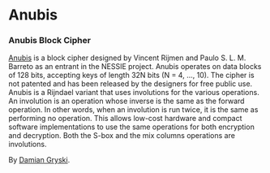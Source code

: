 # Anubis
### Anubis Block Cipher
[Anubis](https://www.garykessler.net/library/crypto/Anubis.pdf) is a block cipher designed by Vincent Rijmen and Paulo S. L. M. Barreto as an entrant in the NESSIE project. Anubis operates on data blocks of 128 bits, accepting keys of length 32N bits (N = 4, ..., 10). The cipher is not patented and has been released by the designers for free public use. Anubis is a Rijndael variant that uses involutions for the various operations. An involution is an operation whose inverse is the same as the forward operation. In other words, when an involution is run twice, it is the same as performing no operation. This allows low-cost hardware and compact software implementations to use the same operations for both encryption and decryption. Both the S-box and the mix columns operations are involutions.

By [Damian Gryski](https://github.com/dgryski).
